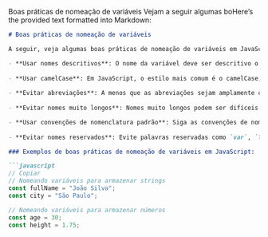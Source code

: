 Boas práticas de nomeação de variáveis
Vejam a seguir algumas boHere’s the provided text formatted into Markdown:

```markdown
# Boas práticas de nomeação de variáveis

A seguir, veja algumas boas práticas de nomeação de variáveis em JavaScript:

- **Usar nomes descritivos**: O nome da variável deve ser descritivo o suficiente para que o objetivo da variável possa ser entendido sem a necessidade de comentários adicionais.
  
- **Usar camelCase**: Em JavaScript, o estilo mais comum é o camelCase, em que a primeira palavra começa com letra minúscula e as subsequentes com letra maiúscula, sem espaços.
  
- **Evitar abreviações**: A menos que as abreviações sejam amplamente conhecidas e aceitas, evite usá-las em nomes de variáveis. É preferível usar nomes completos e descritivos.
  
- **Evitar nomes muito longos**: Nomes muito longos podem ser difíceis de digitar e tornar o código mais difícil de ler (nem muito curtos, nem muito longos).

- **Usar convenções de nomenclatura padrão**: Siga as convenções de nomenclatura padrão para o idioma e o framework que você está usando. Por exemplo, o padrão de nomenclatura no Node.js é usar camelCase para funções.
  
- **Evitar nomes reservados**: Evite palavras reservadas como `var`, `let`, `const`, `function`, `if`, `else`, etc.

### Exemplos de boas práticas de nomeação de variáveis em JavaScript:

```javascript
// Copiar
// Nomeando variáveis para armazenar strings
const fullName = "João Silva";
const city = "São Paulo";

// Nomeando variáveis para armazenar números
const age = 30;
const height = 1.75;
```
